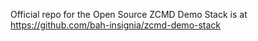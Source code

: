 Official repo for the Open Source ZCMD Demo Stack is at https://github.com/bah-insignia/zcmd-demo-stack
